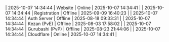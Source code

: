 | 2025-10-07 14:34:44 | Website | Online | 2025-10-07 14:34:41 |
| 2025-10-07 14:34:44 | Registration | Offline | 2025-09-09 16:40:23 |
| 2025-10-07 14:34:44 | Auth Server | Offline | 2025-08-18 09:33:31 |
| 2025-10-07 14:34:44 | Kezan (PvE) | Offline | 2025-08-03 17:58:02 |
| 2025-10-07 14:34:44 | Gurubashi (PvP) | Offline | 2025-08-23 21:44:06 |
| 2025-10-07 14:34:44 | Cloudflare | Online | 2025-10-07 14:34:41 |
